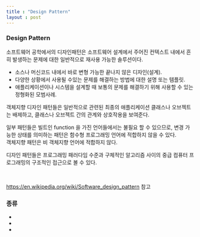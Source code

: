```yaml
---
title : "Design Pattern"
layout : post
---
```


### Design Pattern

소프트웨어 공학에서의 디자인패턴은 소프트웨어 설계에서 주어진 컨텍스트 내에서 흔히 발생하는 문제에 대한 일반적으로 재사용 가능한 솔루션이다.  
- 소스나 머신코드 내에서 바로 변형 가능한 끝나지 않은 디자인(설계).  
- 다양한 상황에서 사용될 수있는 문제를 해결하는 방법에 대한 설명 또는 템플릿.  
- 애플리케이션이나 시스템을 설계할 때 보통의 문제를 해결하기 위해 사용할 수 있는 정형화된 모범사례.  
  
객체지향 디자인 패턴들은 일반적으로 관련된 최종의 애플리케이션 클래스나 오브젝트는 배제하고, 클래스나 오브젝트 간의 관계와 상호작용을 보여준다.  
  
일부 패턴들은 빌트인 function 을 가진 언어들에서는 불필요 할 수 있으므로, 변경 가능한 상태를 의미하는 패턴은 함수형 프로그래밍 언어에 적합하지 않을 수 있다.  
객체지향 패턴은 비 객체지향 언어에 적합하지 않다.  
  
디자인 패턴들은 프로그래밍 패러다임 수준과 구체적인 알고리즘 사이의 중급 컴퓨터 프로그래밍의 구조적인 접근으로 볼 수 있다.  

<br>

<https://en.wikipedia.org/wiki/Software_design_pattern> 참고


### 종류
-
-
-

#### 

